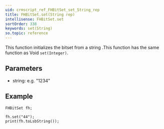 ```yaml
---
uid: crmscript_ref_FHBitSet_set_String_rep
title: FHBitSet.set(String rep)
intellisense: FHBitSet.set
sortOrder: 338
keywords: set(String)
so.topic: reference
---
```


This function initializes the bitset from a string .This function has the same function as Void `set(Integer)`.



## Parameters


 - string: e.g. "1234"





## Example
    
    FHBitSet fh;
    
    fh.set("44");
    print(fh.toLsbString());


